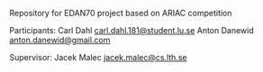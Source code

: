 Repository for EDAN70 project based on ARIAC competition

Participants: 
Carl Dahl <carl.dahl.181@student.lu.se>
Anton Danewid <anton.danewid@gmail.com>

Supervisor: Jacek Malec <jacek.malec@cs.lth.se>
